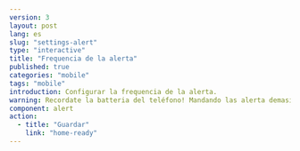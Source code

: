 ```yaml
---
version: 3
layout: post
lang: es
slug: "settings-alert"
type: "interactive"
title: "Frequencia de la alerta"
published: true
categories: "mobile"
tags: "mobile"
introduction: Configurar la frequencia de la alerta. 
warning: Recordate la batteria del teléfono! Mandando las alerta demasiado frequentemente se puede caer la batteria.
component: alert
action:
  - title: "Guardar"
    link: "home-ready"
---
```

